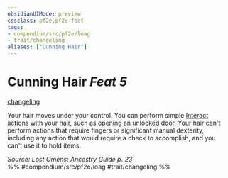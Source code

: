 ```yaml
---
obsidianUIMode: preview
cssclass: pf2e,pf2e-feat
tags:
- compendium/src/pf2e/loag
- trait/changeling
aliases: ["Cunning Hair"]
---
```

# Cunning Hair  *Feat 5*  
[changeling](changeling-b1.md "Changeling Ancestry & Heritage Trait")  


Your hair moves under your control. You can perform simple [Interact](interact.md) actions with your hair, such as opening an unlocked door. Your hair can't perform actions that require fingers or significant manual dexterity, including any action that would require a check to accomplish, and you can't use it to hold items.

*Source: Lost Omens: Ancestry Guide p. 23*  
%% #compendium/src/pf2e/loag #trait/changeling %%